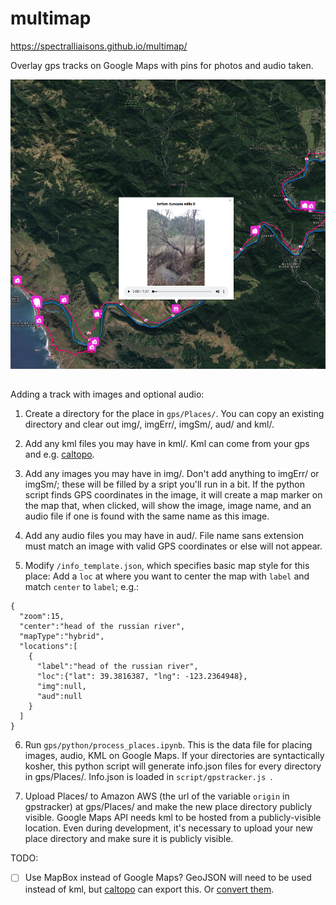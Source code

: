 # multimap
https://spectralliaisons.github.io/multimap/

Overlay gps tracks on Google Maps with pins for photos and audio taken.

![an image examplar](./rsc/screenshot.png)

##
Adding a track with images and optional audio:

1. Create a directory for the place in `gps/Places/`. You can copy an existing directory and clear out img/, imgErr/, imgSm/, aud/ and kml/.

2. Add any kml files you may have in kml/. Kml can come from your gps and e.g. [caltopo](https://caltopo.com/m/A912).

3. Add any images you may have in img/. Don't add anything to imgErr/ or imgSm/; these will be filled by a sript you'll run in a bit. If the python script finds GPS coordinates in the image, it will create a map marker on the map that, when clicked, will show the image, image name, and an audio file if one is found with the same name as this image.

4. Add any audio files you may have in aud/. File name sans extension must match an image with valid GPS coordinates or else will not appear.

5. Modify `/info_template.json`, which specifies basic map style for this place: Add a `loc` at where you want to center the map with `label` and match `center` to `label`; e.g.:

```
{
  "zoom":15,
  "center":"head of the russian river",
  "mapType":"hybrid",
  "locations":[
    {
      "label":"head of the russian river",
      "loc":{"lat": 39.3816387, "lng": -123.2364948},
      "img":null,
      "aud":null
    }
  ]
}
```

6. Run `gps/python/process_places.ipynb`. This is the data file for placing images, audio, KML on Google Maps. If your directories are syntactically kosher, this python script will generate info.json files for every directory in gps/Places/. Info.json is loaded in  `script/gpstracker.js `. 

7. Upload Places/ to Amazon AWS (the url of the variable `origin` in gpstracker) at gps/Places/ and make the new place directory publicly visible.
Google Maps API needs kml to be hosted from a publicly-visible location. Even during development, it's necessary to upload your new place directory and make sure it is publicly visible.

TODO:
- [ ] Use MapBox instead of Google Maps? GeoJSON will need to be used instead of kml, but [caltopo](https://caltopo.com/m/A912) can export this. Or [convert them](https://mapbox.github.io/togeojson/).
